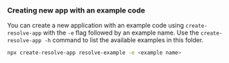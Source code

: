 ### Creating new app with an example code

You can create a new application with an example code using `create-resolve-app` with the `-e` flag followed by an example name. Use the `create-resolve-app -h` command to list the available examples in this folder.

```sh
npx create-resolve-app resolve-example -e <example name>
```

